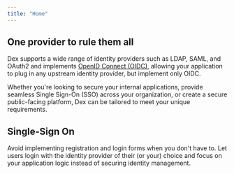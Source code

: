 ```yaml
---
title: "Home"
---
```


## One provider to rule them all

Dex supports a wide range of identity providers such as LDAP, SAML, and OAuth2 and implements [OpenID Connect (OIDC)](https://openid.net/connect/),
allowing your application to plug in any upstream identity provider, but implement only OIDC.

Whether you're looking to secure your internal applications, provide seamless Single Sign-On (SSO) across your organization, or create a secure public-facing platform,
Dex can be tailored to meet your unique requirements.

## Single-Sign On

Avoid implementing registration and login forms when you don't have to.
Let users login with the identity provider of their (or your) choice and focus on your application logic instead of securing identity management.
